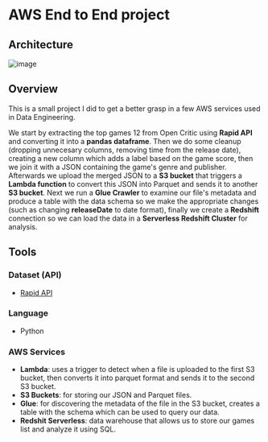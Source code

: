 # AWS End to End project

## Architecture
![image](https://github.com/ctrl-jr/AWS-end-to-end-project/assets/36134747/5d7f88d9-0cd9-4d88-8b21-d8a5ec9c2f18)



## Overview
This is a small project I did to get a better grasp in a few AWS services used in Data Engineering.

We start by extracting the top games 12 from Open Critic using **Rapid API** and converting it into a **pandas dataframe**. Then we do some cleanup (dropping unnecesary columns, removing time from the release date), creating a new column which adds a label based on the game score, then we join it with a JSON containing the game's genre and publisher.   
Afterwards we upload the merged JSON to a **S3 bucket** that triggers a **Lambda function** to convert this JSON into Parquet and sends it to another **S3 bucket**. Next we run a **Glue Crawler** to examine our file's metadata and produce a table with the data schema so we make the appropriate changes (such as changing **releaseDate** to date format), finally we create a  **Redshift** connection so we can load the data in a **Serverless Redshift Cluster** for analysis.

## Tools
### Dataset (API)
- [Rapid API](https://rapidapi.com/opencritic-opencritic-default/api/opencritic-api)

### Language 
- Python

### AWS Services
- **Lambda**: uses a trigger to detect when a file is uploaded to the first S3 bucket, then converts it into parquet format and sends it to the second S3 bucket.
- **S3 Buckets**: for storing our JSON and Parquet files.
- **Glue**: for discovering the metadata of the file in the S3 bucket, creates a table with the schema which can be used to query our data.
- **Redshit Serverless**: data warehouse that allows us to store our games list and analyze it using SQL.
